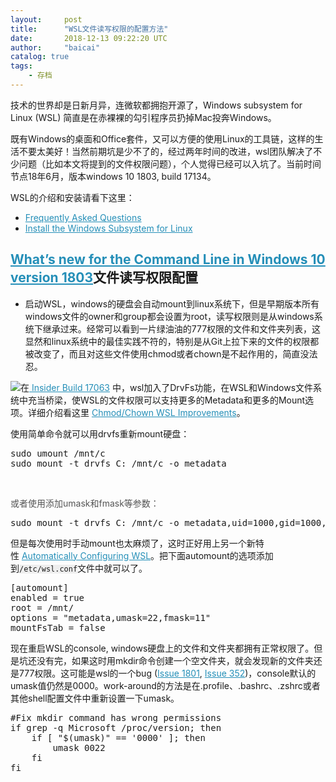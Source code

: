 ```yaml
---
layout:     post
title:      "WSL文件读写权限的配置方法"
date:       2018-12-13 09:22:20 UTC
author:     "baicai"
catalog: true
tags:
    - 存档
---
```


<p>技术的世界却是日新月异，连微软都拥抱开源了，Windows subsystem for Linux (WSL) 简直是在赤裸裸的勾引程序员扔掉Mac投奔Windows。</p><p>既有Windows的桌面和Office套件，又可以方便的使用Linux的工具链，这样的生活不要太美好！当然前期坑是少不了的，经过两年时间的改进，wsl团队解决了不少问题（比如本文将提到的文件权限问题），个人觉得已经可以入坑了。当前时间节点18年6月，版本windows 10 1803, build 17134。</p><p>WSL的介绍和安装请看下这里：</p><ul><li><a href="https://docs.microsoft.com/zh-cn/windows/wsl/faq?from=singlemessage&amp;isappinstalled=0" target="_blank" style="color: rgb(37, 143, 184);">Frequently Asked Questions</a></li><li><a href="https://docs.microsoft.com/zh-cn/windows/wsl/install-win10" target="_blank" style="color: rgb(37, 143, 184);">Install the Windows Subsystem for Linux</a></li></ul><h2><a href="https://blogs.msdn.microsoft.com/commandline/2018/03/07/windows10v1803/" target="_blank" style="color: rgb(37, 143, 184);">What’s new for the Command Line in Windows 10 version 1803</a><strong>文件读写权限配置</strong></h2><ul><li>启动WSL，windows的硬盘会自动mount到linux系统下，但是早期版本所有windows文件的owner和group都会设置为root，读写权限则是从windows系统下继承过来。经常可以看到一片绿油油的777权限的文件和文件夹列表，这显然和linux系统中的最佳实践不符的，特别是从Git上拉下来的文件的权限都被改变了，而且对这些文件使用chmod或者chown是不起作用的，简直没法忍。</li></ul><p><a href="http://zuyunfei.com/2018/06/15/file-system-configuration-in-wsl/noMetadata.png" target="_blank" style="background-color: rgb(255, 255, 255); color: rgb(37, 143, 184);"><img src="http://zuyunfei.com/2018/06/15/file-system-configuration-in-wsl/noMetadata.png"></a>在<a href="https://blogs.windows.com/windowsexperience/2017/12/19/announcing-windows-10-insider-preview-build-17063-pc/#cbUAtBrErr1A3JJA.97" target="_blank" style="color: rgb(37, 143, 184);">&nbsp;Insider Build 17063</a>&nbsp;中，wsl加入了DrvFs功能，在WSL和Windows文件系统中充当桥梁，使WSL的文件权限可以支持更多的Metadata和更多的Mount选项。详细介绍看这里&nbsp;<a href="https://blogs.msdn.microsoft.com/commandline/2018/01/12/chmod-chown-wsl-improvements/" target="_blank" style="color: rgb(37, 143, 184);">Chmod/Chown WSL Improvements</a>。</p><p>使用简单命令就可以用drvfs重新mount硬盘：</p><pre class="ql-syntax" spellcheck="false">sudo umount /mnt/c
sudo mount -t drvfs C: /mnt/c -o metadata
</pre><p><br></p><p><span style="color: rgb(85, 85, 85);">或者使用添加umask和fmask等参数：</span></p><pre class="ql-syntax" spellcheck="false">sudo mount -t drvfs C: /mnt/c -o metadata,uid=1000,gid=1000,umask=22,fmask=111
</pre><p>但是每次使用时手动mount也太麻烦了，这时正好用上另一个新特性&nbsp;<a href="https://blogs.msdn.microsoft.com/commandline/2018/02/07/automatically-configuring-wsl/" target="_blank" style="color: rgb(37, 143, 184);">Automatically Configuring WSL</a>。把下面automount的选项添加到<code style="background-color: rgb(238, 238, 238);">/etc/wsl.conf</code>文件中就可以了。</p><pre class="ql-syntax" spellcheck="false">[automount] 
enabled = true 
root = /mnt/ 
options = "metadata,umask=22,fmask=11" 
mountFsTab = false 
</pre><p>现在重启WSL的console, windows硬盘上的文件和文件夹都拥有正常权限了。但是坑还没有完，如果这时用mkdir命令创建一个空文件夹，就会发现新的文件夹还是777权限。这可能是wsl的一个bug (<a href="https://github.com/Microsoft/WSL/issues/1801" target="_blank" style="color: rgb(37, 143, 184);">Issue 1801</a>,&nbsp;<a href="https://github.com/Microsoft/WSL/issues/352" target="_blank" style="color: rgb(37, 143, 184);">Issue 352</a>)，console默认的umask值仍然是0000。work-around的方法是在.profile、.bashrc、.zshrc或者其他shell配置文件中重新设置一下umask。</p><pre class="ql-syntax" spellcheck="false">#Fix mkdir command has wrong permissions
if grep -q Microsoft /proc/version; then
    if [ "$(umask)" == '0000' ]; then
        umask 0022
    fi
fi
</pre><p><br></p>
